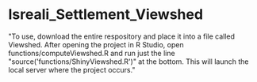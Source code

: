 # Isreali_Settlement_Viewshed

"To use, download the entire respository and place it into a file called Viewshed. After opening the project in R Studio, open functions/computeViewshed.R and run just the line "source('functions/ShinyViewshed.R')" at the bottom. This will launch the local server where the project occurs."
